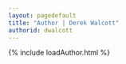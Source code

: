 ```yaml
---
layout: pagedefault
title: "Author | Derek Walcott"
authorid: dwalcott
---
```

{% include loadAuthor.html %}